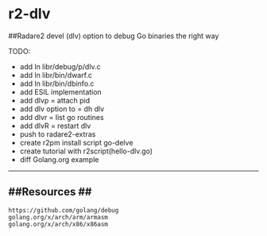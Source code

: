 # r2-dlv
##Radare2 devel (dlv) option to debug Go binaries the right way 

TODO:
- add ln libr/debug/p/dlv.c 
- add ln libr/bin/dwarf.c
- add ln libr/bin/dbinfo.c
- add ESIL implementation 
- add dlvp = attach pid 
- add dlv option to = dh dlv
- add dlvr = list go routines 
- add dlvR = restart dlv
- push to radare2-extras 
- create r2pm install script go-delve
- create tutorial with r2script(hello-dlv.go)
- diff Golang.org example 


----------
##Resources ##
----------
```
https://github.com/golang/debug
golang.org/x/arch/arm/armasm
golang.org/x/arch/x86/x86asm
```
